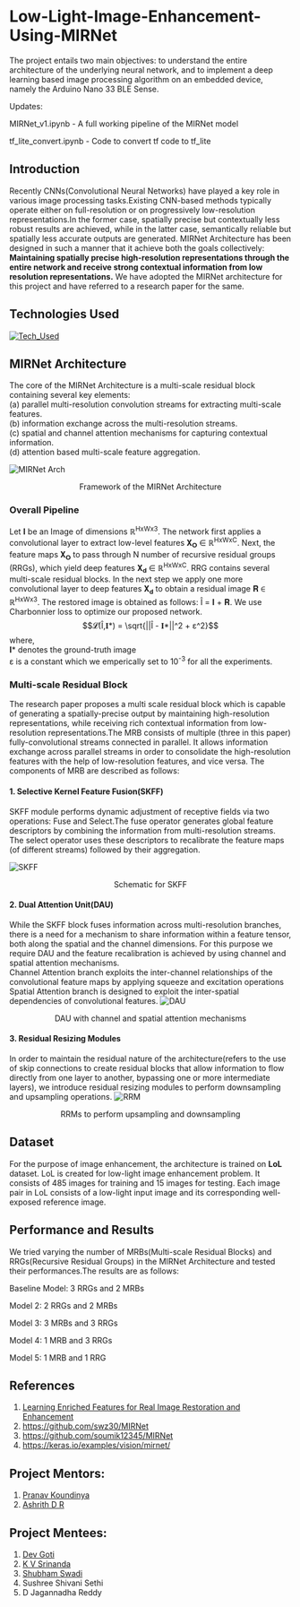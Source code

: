 # Low-Light-Image-Enhancement-Using-MIRNet
The project entails two main objectives: to understand the entire architecture of the underlying neural network, and to implement a deep learning based image processing algorithm on an embedded device, namely the Arduino Nano 33 BLE Sense.


Updates:

MIRNet_v1.ipynb - A full working pipeline of the MIRNet model

tf_lite_convert.ipynb - Code to convert tf code to tf_lite

## Introduction
Recently CNNs(Convolutional Neural Networks) have played a key role in various image processing tasks.Existing CNN-based methods typically operate either on full-resolution or on progressively low-resolution representations.In the former case, spatially precise but contextually less robust results are achieved, while in the latter case, semantically reliable but spatially less accurate outputs are generated. MIRNet Architecture has been designed in such a manner that it achieve both the goals collectively: **Maintaining spatially precise high-resolution representations through the entire network and receive strong contextual information from low resolution representations.** We have adopted the MIRNet architecture for this project and have referred to a research paper for the same.

## Technologies Used
[![Tech_Used](https://skills.thijs.gg/icons?i=py,tensorflow,arduino&theme=dark)](https://skills.thijs.gg)

## MIRNet Architecture
The core of the MIRNet Architecture is a multi-scale residual block containing several key elements: <br>
(a) parallel multi-resolution convolution streams for extracting multi-scale features.<br>
(b) information exchange across the multi-resolution streams.<br>
(c) spatial and channel attention mechanisms for capturing contextual information.<br>
(d) attention based multi-scale feature aggregation.

![MIRNet Arch](https://user-images.githubusercontent.com/122466008/218511835-13eee4cc-252b-40b6-aeaf-b6e7c6c9bad0.jpg)
<p align="center">Framework of the MIRNet Architecture</p>

### Overall Pipeline
Let 𝐈 be an Image of dimensions ℝ<sup>HxWx3</sup>. The network first applies a convolutional layer to extract low-level features 𝐗<sub>𝐎</sub> ∈ ℝ<sup>HxWxC</sup>. Next, the feature maps 𝐗<sub>𝐎</sub> to pass through N number of recursive residual groups (RRGs), which yield deep features 𝐗<sub>𝐝</sub> ∈ ℝ<sup>HxWxC</sup>. RRG contains several multi-scale residual blocks. In the next step we apply one more convolutional layer to deep features 𝐗<sub>𝐝</sub> to obtain a residual image 𝐑 ∈ ℝ<sup>HxWx3</sup>. The restored image is obtained as follows: Î = 𝐈 + 𝐑. We use Charbonnier loss to optimize our proposed network.
$$𝓛(Î,𝐈*) = \sqrt{||Î - 𝐈*||^2 + ε^2}$$
where,<br>
𝐈* denotes the ground-truth image<br>
ε is a constant which we  emperically set to 10<sup>-3</sup> for all the experiments.

### Multi-scale Residual Block
The research paper proposes a multi scale residual block which is capable of generating a spatially-precise output by maintaining high-resolution representations, while receiving rich contextual information from low-resolution representations.The MRB consists of multiple (three in this paper) fully-convolutional streams
connected in parallel. It allows information exchange across parallel streams in
order to consolidate the high-resolution features with the help of low-resolution
features, and vice versa. The components of MRB are described as follows:

#### **1. Selective Kernel Feature Fusion(SKFF)**
SKFF module performs dynamic adjustment of receptive fields via two operations: Fuse and Select.The fuse operator generates
global feature descriptors by combining the information from multi-resolution
streams. The select operator uses these descriptors to recalibrate the feature
maps (of different streams) followed by their aggregation.


![SKFF](https://user-images.githubusercontent.com/122466008/218926078-1c142a70-b2d4-4532-8283-63a9c2631ab7.jpg)
<p align="center">Schematic for SKFF</p>

#### **2. Dual Attention Unit(DAU)**
While the SKFF block fuses information across
multi-resolution branches, there is a need for  a mechanism to share information within
a feature tensor, both along the spatial and the channel dimensions. For this purpose we require DAU and the feature recalibration is achieved by using channel and spatial attention mechanisms.<br>
Channel Attention branch exploits the inter-channel relationships of the convolutional feature maps by applying squeeze and excitation operations
<br>
Spatial Attention branch is designed to exploit the inter-spatial dependencies of convolutional features.
![DAU](https://user-images.githubusercontent.com/122466008/218926336-c5a49991-4377-4451-9dfc-99d62e759e1d.jpg)
<p align="center">DAU with channel and spatial attention mechanisms</p>

#### **3. Residual Resizing Modules**
In order to maintain the residual nature of the architecture(refers to the use of skip connections to create residual blocks that allow information to flow directly from one layer to another, bypassing one or more intermediate layers), we introduce residual resizing modules to perform downsampling and upsampling operations.
![RRM](https://user-images.githubusercontent.com/122466008/218926366-73021c4f-e59c-42fb-9bfb-8531ee3db6f4.jpg)
<p align="center">RRMs to perform upsampling and downsampling</p>

## Dataset
For the purpose of image enhancement, the architecture is trained on **LoL** dataset. LoL is created for low-light image enhancement problem. It consists of 485 images for training and 15 images for testing. Each image pair in LoL consists of a low-light input image and its corresponding well-exposed reference image.

## Performance and Results
We tried varying the number of MRBs(Multi-scale Residual Blocks) and RRGs(Recursive Residual Groups) in the MIRNet Architecture and tested their performances.The results are as follows:

Baseline Model: 3 RRGs and 2 MRBs

Model 2: 2 RRGs and 2 MRBs

Model 3: 3 MRBs and 3 RRGs

Model 4: 1 MRB and 3 RRGs

Model 5: 1 MRB and 1 RRG


## References
1. [Learning Enriched Features for Real Image Restoration and Enhancement](https://arxiv.org/pdf/2003.06792.pdf)
2. https://github.com/swz30/MIRNet
3. https://github.com/soumik12345/MIRNet
4. https://keras.io/examples/vision/mirnet/

## Project Mentors:
1. [Pranav Koundinya](https://github.com/pranavmkoundinya)
2. [Ashrith D R](https://github.com/ashrithdr)

## Project Mentees:
1. [Dev Goti](https://github.com/devgoti16)
2. [K V Srinanda](https://github.com/Srinandakv2004)
3. [Shubham Swadi](https://github.com/shubham-swadi)
4. Sushree Shivani Sethi
5. D Jagannadha Reddy

